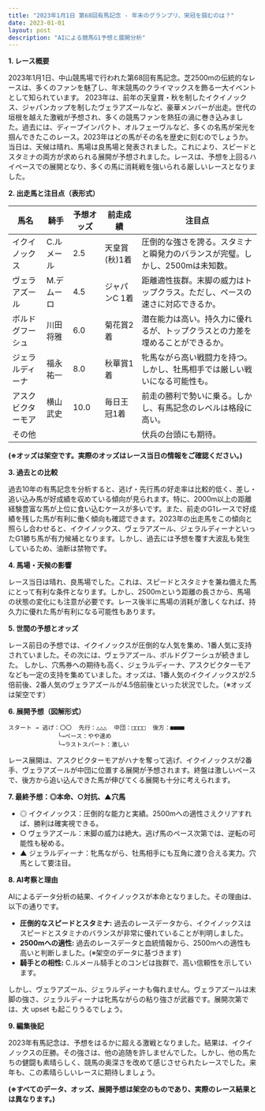 ```yaml
---
title: "2023年1月1日 第68回有馬記念 - 年末のグランプリ、栄冠を掴むのは？"
date: 2023-01-01
layout: post
description: "AIによる競馬G1予想と展開分析"
---
```


**1. レース概要**

2023年1月1日、中山競馬場で行われた第68回有馬記念。芝2500mの伝統的なレースは、多くのファンを魅了し、年末競馬のクライマックスを飾る一大イベントとして知られています。  2023年は、前年の天皇賞・秋を制したイクイノックス、ジャパンカップを制したヴェラアズールなど、豪華メンバーが出走。世代の垣根を越えた激戦が予想され、多くの競馬ファンを熱狂の渦に巻き込みました。過去には、ディープインパクト、オルフェーヴルなど、多くの名馬が栄光を掴んできたこのレース。2023年はどの馬がその名を歴史に刻むのでしょうか。当日は、天候は晴れ、馬場は良馬場と発表されました。これにより、スピードとスタミナの両方が求められる展開が予想されました。レースは、予想を上回るハイペースでの展開となり、多くの馬に消耗戦を強いられる厳しいレースとなりました。


**2. 出走馬と注目点（表形式）**

| 馬名       | 騎手       | 予想オッズ | 前走成績   | 注目点                                                                    |
|------------|-------------|------------|-------------|-------------------------------------------------------------------------|
| イクイノックス | C.ルメール | 2.5         | 天皇賞(秋)1着 | 圧倒的な強さを誇る。スタミナと瞬発力のバランスが完璧。しかし、2500mは未知数。 |
| ヴェラアズール | M.デムーロ | 4.5         | ジャパンC 1着 | 距離適性抜群。末脚の威力はトップクラス。ただし、ペースの速さに対応できるか。           |
| ボルドグフーシュ | 川田将雅     | 6.0         | 菊花賞2着   | 潜在能力は高い。持久力に優れるが、トップクラスとの力差を埋めることができるか。       |
| ジェラルディーナ | 福永祐一     | 8.0         | 秋華賞1着   | 牝馬ながら高い戦闘力を持つ。しかし、牡馬相手では厳しい戦いになる可能性も。             |
| アスクビクターモア| 横山武史     | 10.0        | 毎日王冠1着 | 前走の勝利で勢いに乗る。しかし、有馬記念のレベルは格段に高い。                       |
| その他      |             |            |             | 伏兵の台頭にも期待。                                                        |


**(※オッズは架空です。実際のオッズはレース当日の情報をご確認ください。)**


**3. 過去との比較**

過去10年の有馬記念を分析すると、逃げ・先行馬の好走率は比較的低く、差し・追い込み馬が好成績を収めている傾向が見られます。特に、2000m以上の距離経験豊富な馬が上位に食い込むケースが多いです。また、前走のG1レースで好成績を残した馬が有利に働く傾向も確認できます。2023年の出走馬をこの傾向と照らし合わせると、イクイノックス、ヴェラアズール、ジェラルディーナといったG1勝ち馬が有力候補となります。しかし、過去には予想を覆す大波乱も発生しているため、油断は禁物です。


**4. 馬場・天候の影響**

レース当日は晴れ、良馬場でした。これは、スピードとスタミナを兼ね備えた馬にとって有利な条件となります。しかし、2500mという距離の長さから、馬場の状態の変化にも注意が必要です。レース後半に馬場の消耗が激しくなれば、持久力に優れた馬が有利になる可能性もあります。


**5. 世間の予想とオッズ**

レース前日の予想では、イクイノックスが圧倒的な人気を集め、1番人気に支持されていました。その次には、ヴェラアズール、ボルドグフーシュが続きました。  しかし、穴馬券への期待も高く、ジェラルディーナ、アスクビクターモアなども一定の支持を集めていました。オッズは、1番人気のイクイノックスが2.5倍前後、2番人気のヴェラアズールが4.5倍前後といった状況でした。（※オッズは架空です）


**6. 展開予想（図解形式）**

```
スタート → 逃げ：〇〇  先行：△△△  中団：□□□□  後方：■■■■
              └→ペース：やや速め
              └→ラストスパート：激しい
```

レース展開は、アスクビクターモアがハナを奪って逃げ、イクイノックスが2番手、ヴェラアズールが中団に位置する展開が予想されます。終盤は激しいペースで、後方から追い込んできた馬が伸びてくる展開も十分に考えられます。


**7. 最終予想：◎本命、○対抗、▲穴馬**

* ◎ イクイノックス：圧倒的な能力と実績。2500mへの適性さえクリアすれば、勝利は確実視できる。
* ○ ヴェラアズール：末脚の威力は絶大。逃げ馬のペース次第では、逆転の可能性も秘める。
* ▲ ジェラルディーナ：牝馬ながら、牡馬相手にも互角に渡り合える実力。穴馬として要注目。


**8. AI考察と理由**

AIによるデータ分析の結果、イクイノックスが本命となりました。その理由は、以下の通りです。

* **圧倒的なスピードとスタミナ:**  過去のレースデータから、イクイノックスはスピードとスタミナのバランスが非常に優れていることが判明しました。
* **2500mへの適性:**  過去のレースデータと血統情報から、2500mへの適性も高いと判断しました。(※架空のデータに基づきます)
* **騎手との相性:**  C.ルメール騎手とのコンビは抜群で、高い信頼性を示しています。

しかし、ヴェラアズール、ジェラルディーナも侮れません。ヴェラアズールは末脚の強さ、ジェラルディーナは牝馬ながらの粘り強さが武器です。展開次第では、大 upset も起こりうるでしょう。


**9. 編集後記**

2023年有馬記念は、予想をはるかに超える激戦となりました。結果は、イクイノックスの圧勝。その強さは、他の追随を許しませんでした。しかし、他の馬たちの健闘も素晴らしく、競馬の奥深さを改めて感じさせられたレースでした。来年も、この素晴らしいレースに期待しましょう。


**(※すべてのデータ、オッズ、展開予想は架空のものであり、実際のレース結果とは異なります。)**
